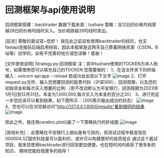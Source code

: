 # 回测框架与api使用说明
回测框架搭建：backtrader
数据下载来源：tushare
策略：当12日的价格均线穿越26日的价格均线时买入。当价格跌破26均线时卖出。

[前言]
尊敬的面试官~您好！
我在此之前没有使用backtrader的经历，也无fastapi连接前后端启用经验，因此本框架是这两天自己靠着网络资源（CSDN，B站等）初学的，如有不完善的地方请您谅解！感谢！

[文件使用说明]
Strategy.py:回测框架
注：其中tushare使用的TOCKEN为本人账号，如需使用您可以填充自己的TOCKEN
您需要做的：
1、在该文件夹下的终端输入：uvicorn api:app --reload
若成功会出现以下文字
![image](https://github.com/user-attachments/assets/fb387a26-2fd1-4e83-b4e6-6f48c5f97c22)
2、打开request.py文件，输入您想要回测的股票代码（沪深300），回测周期，以及您的初始资金和每次买入想要的比例
 （若不改动默认为平安银行，回测周期为2023年1月1日到12月31日。本金为1,000,000,每次买入为本金的百分之20）
3、进行完这一步您应该可以看到结果，如下图所示：（200表示输出成功的状态）
![image](https://github.com/user-attachments/assets/ef8d8571-4665-4187-8f6a-e44a3564d658)
4、您也可以在浏览器访问“http://127.0.0.1:8000/results”看到相同的结果
![image](https://github.com/user-attachments/assets/0cab207b-18a3-4d3e-ac87-1e42027bdf8a)

除此之外，我还用cerebro.plot()画了一下策略执行的折线图
![image](https://github.com/user-attachments/assets/d122de50-194b-4888-b464-879c2bed1438)

[其他补充]：
此策略在平安银行上貌似是有亏损的，但测试过程中我发现在000004.SZ国农科技是可以盈利的，或许可以构建更好的投资组合 
通过这个面试项目，我发现使用backtrader进行回测更加便捷，也在短时间内收获了很多新的知识。
期待您能给我更多的指导！


